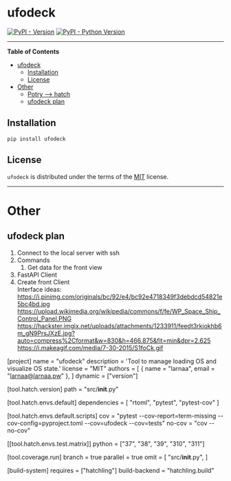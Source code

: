 # ufodeck

[![PyPI - Version](https://img.shields.io/pypi/v/ufodeck.svg)](https://pypi.org/project/ufodeck)
[![PyPI - Python Version](https://img.shields.io/pypi/pyversions/ufodeck.svg)](https://pypi.org/project/ufodeck)

-----

**Table of Contents**

- [ufodeck](#ufodeck)
  - [Installation](#installation)
  - [License](#license)
- [Other](#other)
  - [Potry --\> hatch](#potry----hatch)
  - [ufodeck plan](#ufodeck-plan)

## Installation

```console
pip install ufodeck
```

## License

`ufodeck` is distributed under the terms of the [MIT](https://spdx.org/licenses/MIT.html) license.

---

# Other


## ufodeck plan

1. Connect to the local server with ssh
2. Commands
   1. Get data for the front view
3. FastAPI Client
4. Create front Client  
Interface ideas:
https://i.pinimg.com/originals/bc/92/e4/bc92e4718349f3debdcd54821e5bc4bd.jpg
https://upload.wikimedia.org/wikipedia/commons/f/fe/WP_Space_Ship_Control_Panel.PNG
https://hackster.imgix.net/uploads/attachments/1233911/feedt3rkiokhb6m_gN9PrsJXzE.jpg?auto=compress%2Cformat&w=830&h=466.875&fit=min&dpr=2.625
https://i.makeagif.com/media/7-30-2015/S1foCk.gif 


[project]
name = "ufodeck"
description = 'Tool to manage loading OS and visualize OS state.'
license = "MIT"
authors = [
  { name = "larnaa", email = "larnaa@larnaa.pw" },
]
dynamic = ["version"]

[tool.hatch.version]
path = "src/__init__.py"

[tool.hatch.envs.default]
dependencies = [
  "rtoml",
  "pytest",
  "pytest-cov"
]

[tool.hatch.envs.default.scripts] 
cov = "pytest --cov-report=term-missing --cov-config=pyproject.toml --cov=ufodeck --cov=tests"
no-cov = "cov --no-cov"

[[tool.hatch.envs.test.matrix]]
python = ["37", "38", "39", "310", "311"]

[tool.coverage.run]
branch = true
parallel = true
omit = [
  "src/__init__.py",
]

[build-system]
requires = ["hatchling"]
build-backend = "hatchling.build"

